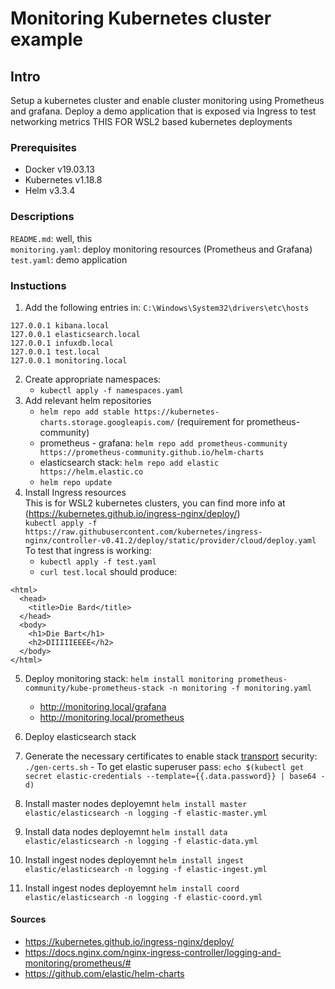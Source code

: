 # Monitoring Kubernetes cluster example

## Intro
Setup a kubernetes cluster and enable cluster monitoring using Prometheus and grafana.
Deploy a demo application that is exposed via Ingress to test networking metrics
THIS FOR WSL2 based kubernetes deployments

### Prerequisites
- Docker v19.03.13
- Kubernetes v1.18.8
- Helm v3.3.4

### Descriptions
`README.md`: well, this\
`monitoring.yaml`: deploy monitoring resources (Prometheus and Grafana)\
`test.yaml`: demo application

### Instuctions
1. Add the following entries in: `C:\Windows\System32\drivers\etc\hosts`
```
127.0.0.1 kibana.local
127.0.0.1 elasticsearch.local
127.0.0.1 infuxdb.local
127.0.0.1 test.local
127.0.0.1 monitoring.local
```
2. Create appropriate namespaces:
    - `kubectl apply -f namespaces.yaml`
3. Add relevant helm repositories
    - `helm repo add stable https://kubernetes-charts.storage.googleapis.com/`
    (requirement for prometheus-community)
    - prometheus - grafana: `helm repo add prometheus-community https://prometheus-community.github.io/helm-charts` 
    - elasticsearch stack: `helm repo add elastic https://helm.elastic.co`
    - `helm repo update`
4. Install Ingress resources\
    This is for WSL2 kubernetes clusters, you can find more info at (https://kubernetes.github.io/ingress-nginx/deploy/) \
    `kubectl apply -f https://raw.githubusercontent.com/kubernetes/ingress-nginx/controller-v0.41.2/deploy/static/provider/cloud/deploy.yaml`\
    To test that ingress is working:
    - `kubectl apply -f test.yaml`
    - `curl test.local` should produce:
```
<html>
  <head>
    <title>Die Bard</title>
  </head>
  <body>
    <h1>Die Bart</h1>
    <h2>DIIIIIEEEE</h2>
  </body>
</html>
```
5. Deploy monitoring stack: `helm install monitoring prometheus-community/kube-prometheus-stack -n monitoring -f monitoring.yaml`
    - http://monitoring.local/grafana
    - http://monitoring.local/prometheus

6. Deploy elasticsearch stack
  1. Generate the necessary certificates to enable stack <ins>transport</ins> security: `./gen-certs.sh`
    - To get elastic superuser pass: `echo $(kubectl get secret elastic-credentials --template={{.data.password}} | base64 -d)`
  2. Install master nodes deployemnt `helm install master elastic/elasticsearch -n logging -f elastic-master.yml`
  3. Install data nodes deployemnt `helm install data elastic/elasticsearch -n logging -f elastic-data.yml`
  4. Install ingest nodes deployemnt `helm install ingest elastic/elasticsearch -n logging -f elastic-ingest.yml`
  5. Install ingest nodes deployemnt `helm install coord elastic/elasticsearch -n logging -f elastic-coord.yml`



#### Sources
- https://kubernetes.github.io/ingress-nginx/deploy/
- https://docs.nginx.com/nginx-ingress-controller/logging-and-monitoring/prometheus/#
- https://github.com/elastic/helm-charts

